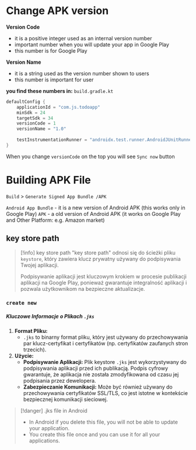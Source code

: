 
# Change APK version

**Version Code**
- it is a positive integer used as an internal version number
- important number when you will update your app in Google Play
- this number is for Google Play

**Version Name**
- it is a string used as the version number shown to users
- this number is important for user

**you find these numbers in:**
`build.gradle.kt` 
```kotlin
defaultConfig {  
    applicationId = "com.js.todoapp"  
    minSdk = 24  
    targetSdk = 34  
    versionCode = 1  
    versionName = "1.0"  
  
    testInstrumentationRunner = "androidx.test.runner.AndroidJUnitRunner"  
}
```

When you change `versionCode` on the top you will see `Sync now` button


# Building APK File

`Build` > `Generate Signed App Bundle /APK`

`Android App Bundle` - it is a new version of Android APK (this works only in Google Play)
`APK` - a old version of Android APK (it works on Google Play and Other Platform: e.g. Amazon market)

## key store path
> [!info] key store path
> "key store path" odnosi się do ścieżki pliku `keystore`, który zawiera klucz prywatny używany do podpisywania Twojej aplikacji. 
> 
> Podpisywanie aplikacji jest kluczowym krokiem w procesie publikacji aplikacji na Google Play, ponieważ gwarantuje integralność aplikacji i pozwala użytkownikom na bezpieczne aktualizacje.


### `create new`
##### Kluczowe Informacje o Plikach `.jks`
1. **Format Pliku:**
    - `.jks` to binarny format pliku, który jest używany do przechowywania par klucz-certyfikat i certyfikatów (np. certyfikatów zaufanych stron trzecich).
2. **Użycie:**
    - **Podpisywanie Aplikacji:** Plik keystore `.jks` jest wykorzystywany do podpisywania aplikacji przed ich publikacją. Podpis cyfrowy gwarantuje, że aplikacja nie została zmodyfikowana od czasu jej podpisania przez dewelopera.
    - **Zabezpieczanie Komunikacji:** Może być również używany do przechowywania certyfikatów SSL/TLS, co jest istotne w kontekście bezpiecznej komunikacji sieciowej.


>[!danger] .jks file in Android
> - In Android if you delete this file, you will not be able to update your application.
> - You create this file once and you can use it for all your applications.












